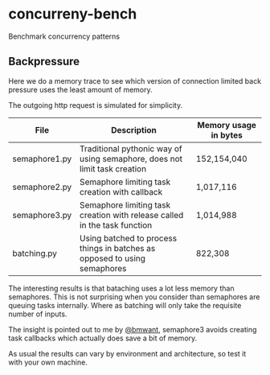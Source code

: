 # concurreny-bench
Benchmark concurrency patterns

## Backpressure
Here we do a memory trace to see which version of connection limited back pressure uses the least amount of memory. 

The outgoing http request is simulated for simplicity.


| File | Description | Memory usage in bytes |
|---|---|---|
| semaphore1.py | Traditional pythonic way of using semaphore, does not limit task creation | 152,154,040 |
| semaphore2.py | Semaphore limiting task creation with callback | 1,017,116 |
| semaphore3.py | Semaphore limiting task creation with release called in the task function | 1,014,988 |
| batching.py | Using batched to process things in batches as opposed to using semaphores | 822,308 |

The interesting results is that bataching uses a lot less memory than semaphores. This is not surprising when you consider than semaphores are queuing tasks internally. Where as batching will only take the requisite number of inputs. 

The insight is pointed out to me by [@bmwant](https://github.com/Jamie-Chang/aiointerpreters/issues/3), semaphore3 avoids creating task callbacks which actually does save a bit of memory.

As usual the results can vary by environment and architecture, so test it with your own machine.
